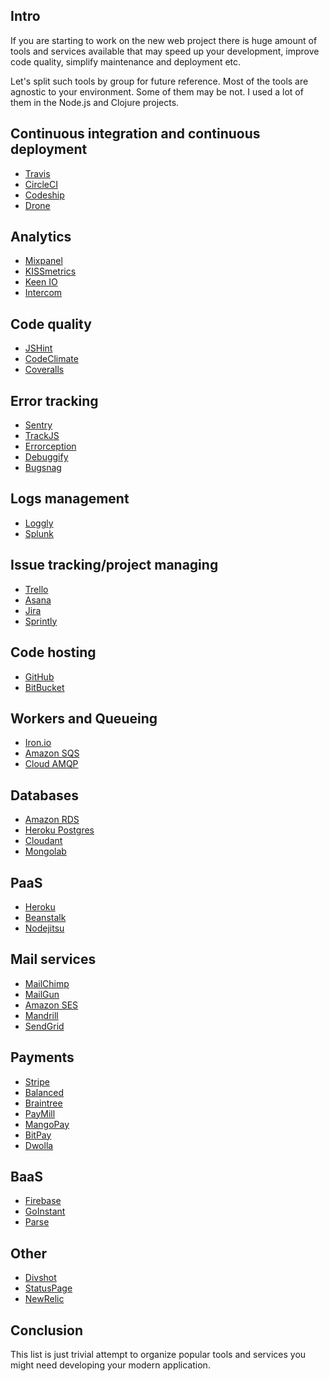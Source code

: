 <!--
name: 3rd Party Tools and Services
description: List of 3d party tools and services building your own application
author: Anton Podviaznikov
author_email: anton@hashobject.com
author_url: http://twitter.com/podviaznikov
author_github: podviaznikov
author_twitter: podviaznikov
author_avatar: /images/anton-avatar.png
location: Skopje, Macedonia
date_created: 2014-04-21
date_modified: 2014-04-21
date_published: 2014-04-21
headline:
in_language: en
keywords: 3d party tools, 3d party services
discussion_url: https://github.com/hashobject/blog.hashobject.com/issues/14
canonical_url: http://blog.hashobject.com/3rd-party-tools-and-services
-->
## Intro

If you are starting to work on the new web project there is huge amount of tools and services
available that may speed up your development, improve code quality, simplify maintenance and
deployment etc.

Let's split such tools by group for future reference. Most of the tools are agnostic to your environment. Some of them may be not. I used a lot of them in the Node.js and Clojure projects.



## Continuous integration and continuous deployment

  * [Travis](https://travis-ci.org/)
  * [CircleCI](https://circleci.com/)
  * [Codeship](http://codeship.io/)
  * [Drone](https://drone.io/)


## Analytics

  * [Mixpanel](https://mixpanel.com)
  * [KISSmetrics](https://www.kissmetrics.com/)
  * [Keen IO](http://keen.io/)
  * [Intercom](https://www.intercom.io/)


## Code quality

  * [JSHint](http://jshint.com)
  * [CodeClimate](https://codeclimate.com/)
  * [Coveralls](https://coveralls.io/)

## Error tracking

  * [Sentry](https://getsentry.com)
  * [TrackJS](http://trackjs.com/)
  * [Errorception](https://errorception.com/)
  * [Debuggify](https://www.debuggify.net/)
  * [Bugsnag](https://bugsnag.com/)

## Logs management

  * [Loggly](http://loggly.com/)
  * [Splunk](http://www.splunk.com/)

## Issue tracking/project managing

  * [Trello](https://trello.com/)
  * [Asana](https://asana.com/)
  * [Jira](https://www.atlassian.com/software/jira)
  * [Sprintly](https://sprint.ly/)

## Code hosting

  * [GitHub](https://github.com/)
  * [BitBucket](https://bitbucket.com/)


## Workers and Queueing

  * [Iron.io](http://www.iron.io/)
  * [Amazon SQS](http://aws.amazon.com/sqs/)
  * [Cloud AMQP](http://www.cloudamqp.com/)

## Databases

  * [Amazon RDS](http://aws.amazon.com/rds/)
  * [Heroku Postgres](http://postgres.heroku.com/)
  * [Cloudant](https://cloudant.com/)
  * [Mongolab](https://mongolab.com)

## PaaS

  * [Heroku](http://heroku.com)
  * [Beanstalk](https://aws.amazon.com/elasticbeanstalk/)
  * [Nodejitsu](https://www.nodejitsu.com/)


## Mail services

  * [MailChimp](mailchimp.com)
  * [MailGun](http://mailgun.com/)
  * [Amazon SES](http://aws.amazon.com/ses/)
  * [Mandrill](http://mandrill.com/)
  * [SendGrid](http://sendgrid.com/)

## Payments

  * [Stripe](http://stripe.com)
  * [Balanced](http://balancedpayments.com/)
  * [Braintree](https://www.braintreepayments.com/)
  * [PayMill](https://www.paymill.com)
  * [MangoPay](http://www.mangopay.com/)
  * [BitPay](https://bitpay.com)
  * [Dwolla](https://www.dwolla.com)


## BaaS

  * [Firebase](https://www.firebase.com/)
  * [GoInstant](https://goinstant.com/)
  * [Parse](http://parse.com/)


## Other

  * [Divshot](http://divshot.io/)
  * [StatusPage](https://www.statuspage.io/)
  * [NewRelic](http://newrelic.com/)



## Conclusion

This list is just trivial attempt to organize popular tools and services you might need developing your modern application.
